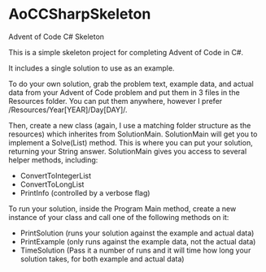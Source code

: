 # AoCCSharpSkeleton
Advent of Code C# Skeleton

This is a simple skeleton project for completing Advent of Code in C#.

It includes a single solution to use as an example.

To do your own solution, grab the problem text, example data, and actual data from your Advent of Code problem and put them in 3 files in the Resources folder.
You can put them anywhere, however I prefer /Resources/Year[YEAR]/Day[DAY]/.

Then, create a new class (again, I use a matching folder structure as the resources) which inherites from SolutionMain.
SolutionMain will get you to implement a Solve(List<String>) method. This is where you can put your solution, returning your String answer.
SolutionMain gives you access to several helper methods, including:
 - ConvertToIntegerList
 - ConvertToLongList
 - PrintInfo (controlled by a verbose flag)
 
To run your solution, inside the Program Main method, create a new instance of your class and call one of the following methods on it:
 - PrintSolution (runs your solution against the example and actual data)
 - PrintExample (only runs against the example data, not the actual data)
 - TimeSolution (Pass it a number of runs and it will time how long your solution takes, for both example and actual data)
